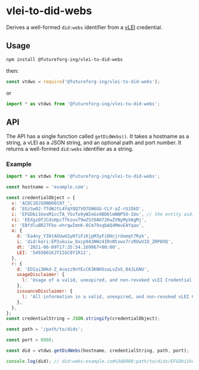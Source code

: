# vlei-to-did-webs

Derives a well-formed `did:webs` identifier from a [vLEI](https://www.gleif.org/en/vlei/introducing-the-verifiable-lei-vlei) credential.

## Usage

```bash
npm install @futureforg-ing/vlei-to-did-webs
```

then:

```javascript
const vtdws = require('@futureforg-ing/vlei-to-did-webs');
```

or

```javascript
import * as vtdws from '@futureforg-ing/vlei-to-did-webs';
```

## API

The API has a single function called `getDidWebs()`. It takes a hostname as a string, a vLEI as a JSON string, and an optional path and port number. It returns a well-formed `did:webs` identifier as a string.

### Example

```javascript
import * as vtdws from '@futureforg-ing/vlei-to-did-webs';

const hostname = 'example.com';

const credentialObject = {
  v: 'ACDC10JSON000197_',
  d: 'EGzSw02-7TdWJtL4YqYQQ7VO7GN6GG-CLY-aZ-rUJQkD',
  i: 'EFGDbi1kexM1ccTA_YSvTo9yW2eGx9BD6lmNNP5O-1Uo', // the entity aid; makes up part of did:webs
  ri: 'EEXgzOfJCdsHpcTfkzuvT9wZStOAH72KwZVNyMyXAgMj',
  s: 'EBfdlu8R27Fbx-ehrqwImnK-8Cm79sqbAQ4MmvEAYqao',
  a: {
    d: 'Ea4ny_YZAtAGUwGSyH7iFiKjpM3yFiDHcjrdomqt7Ryk',
    i: 'did:keri:EP2ukuiw_0xcp943NWz4IRnNtxwx7rzROwV1D_ZRP0XQ',
    dt: '2021-06-09T17:35:54.169967+00:00',
    LEI: '5493001KJTIIGC8Y1R12',
  },
  r: {
    d: 'EDIai3Wkd-Z_4cezz9nYEcCK3KNH5saLvZoS_84JL6NU',
    usageDisclaimer: {
      l: 'Usage of a valid, unexpired, and non-revoked vLEI Credential, as defined in the associated Ecosystem Governance Framework, does not assert that the Legal Entity is trustworthy, honest, reputable in its business dealings, safe to do business with, or compliant with any laws or that an implied or expressly intended purpose will be fulfilled.',
    },
    issuanceDisclaimer: {
      l: 'All information in a valid, unexpired, and non-revoked vLEI Credential, as defined in the associated Ecosystem Governance Framework, is accurate as of the date the validation process was complete. The vLEI Credential has been issued to the legal entity or person named in the vLEI Credential as the subject; and the qualified vLEI Issuer exercised reasonable care to perform the validation process set forth in the vLEI Ecosystem Governance Framework.',
    },
  },
};
const credentialString = JSON.stringify(credentialObject);

const path = '/path/to/dids';

const port = 8080;

const did = vtdws.getDidWebs(hostname, credentialString, path, port);

console.log(did); // did:webs:example.com%3A8080:path/to/dids/EFGDbi1kexM1ccTA_YSvTo9yW2eGx9BD6lmNNP5O-1Uo
```
